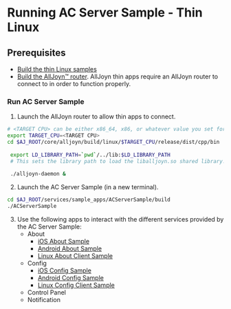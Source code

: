 # Running AC Server Sample - Thin Linux

## Prerequisites
* [Build the thin Linux samples][build-thin-linux]
* [Build the AllJoyn&trade; router][build-linux]. AllJoyn thin 
  apps require an AllJoyn router to connect to in order to function properly.

### Run AC Server Sample

1. Launch the AllJoyn router to allow thin apps to connect.

  ```sh
  # <TARGET CPU> can be either x86_64, x86, or whatever value you set for CPU= when running SCons.
  export TARGET_CPU=<TARGET CPU>
  cd $AJ_ROOT/core/alljoyn/build/linux/$TARGET_CPU/release/dist/cpp/bin
     
   export LD_LIBRARY_PATH=`pwd`/../lib:$LD_LIBRARY_PATH
   # This sets the library path to load the liballjoyn.so shared library.
    
   ./alljoyn-daemon &
  ```

2. Launch the AC Server Sample (in a new terminal).

  ```sh
  cd $AJ_ROOT/services/sample_apps/ACServerSample/build
  ./ACServerSample
  ```

3. Use the following apps to interact with the different services 
provided by the AC Server Sample:
   * About
     * [iOS About Sample][about_ios]
     * [Android About Sample][about_android]
     * [Linux About Client Sample][about_linux]
   * Config
     * [iOS Config Sample][config_ios]
     * [Android Config Sample][config_android]
     * [Linux Config Client Sample][config_linux]
   * Control Panel
   * Notification

[build-thin-linux]: /develop/building/thin-linux
[build-linux]: /develop/building/linux
[about_ios]: /develop/run-sample-apps/about/ios-osx
[about_android]: /develop/run-sample-apps/about/android
[about_linux]: /develop/run-sample-apps/about/linux
[config_ios]: /develop/run-sample-apps/config/ios-osx
[config_android]: /develop/run-sample-apps/config/android
[config_linux]: /develop/run-sample-apps/config/linux
